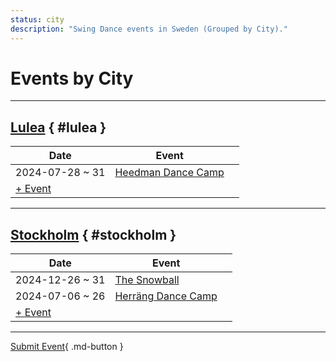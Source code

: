 ```yaml
---
status: city
description: "Swing Dance events in Sweden (Grouped by City)."
---
```


# Events by City

---

## <a id=lulea></a>[Lulea](#lulea) { #lulea }

| Date | Event | |
| --- | --- | --- |
| 2024-07-28 ~ 31 | [Heedman Dance Camp](heedman-dance-camp-2024.md) |  |
| [+ Event](https://github.com/swingdance/events/issues/new?assignees=&labels=add+event&projects=&template=02-add_entity.yml&title=Add%20Event%3A%202024%2Fsv_SE%20%E2%80%A2%20%3CName%3E&region=sv_SE&province=Lulea&city=Lulea&org_id=&date_starts=2024-&date_ends=2024-)

---

## <a id=stockholm></a>[Stockholm](#stockholm) { #stockholm }

| Date | Event | |
| --- | --- | --- |
| 2024-12-26 ~ 31 | [The Snowball](the-snowball-2024.md) |  |
| 2024-07-06 ~ 26 | [Herräng Dance Camp](herrang-dance-camp-2024.md) |  |
| [+ Event](https://github.com/swingdance/events/issues/new?assignees=&labels=add+event&projects=&template=02-add_entity.yml&title=Add%20Event%3A%202024%2Fsv_SE%20%E2%80%A2%20%3CName%3E&region=sv_SE&province=Stockholm&city=Stockholm&org_id=&date_starts=2024-&date_ends=2024-)

---

[Submit Event](https://github.com/swingdance/events/issues/new?assignees=&labels=add+event&projects=&template=02-add_entity.yml&title=Add%20Event%3A%20sv_SE%20%E2%80%A2%20%3CName%3E&region=sv_SE&province=&city=&org_id=2024){ .md-button }
